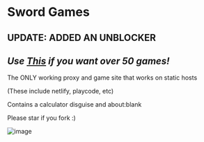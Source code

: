 # Sword Games

UPDATE: ADDED AN UNBLOCKER
-------
***Use [This](https://github.com/tacogamerman/dorians-games) if you want over 50 games!***
-------
The ONLY working proxy and game site that works on static hosts

(These include netlify, playcode, etc)

Contains a calculator disguise and about:blank

Please star if you fork :)

![image](https://github.com/Tacogamerman/Sword-Games/assets/119009502/45f92395-8fad-44f4-9ea7-2c10f49f7233)


